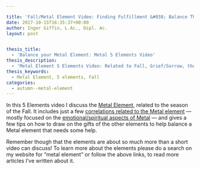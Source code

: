```yaml
---

title: 'Fall/Metal Element Video: Finding Fulfillment &#038; Balance Through Quieter Times'
date: 2017-10-15T16:35:37+00:00
author: Inger Giffin, L.Ac., Dipl. Ac.
layout: post


thesis_title:
  - 'Balance your Metal Element: Metal 5 Elements Video'
thesis_description:
  - 'Metal Element 5 Elements Video: Related to Fall, Grief/Sorrow, the Lungs/Large Intestine; but also inspiration & wisdom. Tips to Balance Metal'
thesis_keywords:
  - Metal Element, 5 elements, Fall
categories:
  - autumn--metal-element
---
```

In this 5 Elements video I discuss the [Metal Element](http://www.wisdomwaysacupuncture.com/2016/11/05/metal-season-the-time-for-learning-about-letting-go-but-that-whats-of-value-remains/), related to the season of the Fall. It includes just a few [correlations related to the Metal element](http://www.wisdomwaysacupuncture.com/2011/10/05/time-to-inspire/) &#8212; mostly focused on the [emotional/spiritual aspects of Metal](http://www.wisdomwaysacupuncture.com/2011/10/26/what-we-learn-from-the-leaves-as-they-leave/) &#8212; and gives a few tips on how to draw on the gifts of the other elements to help balance a Metal element that needs some help.

Remember though that the elements are about so much more than a short video can discuss! To learn more about the elements please do a search on my website for &#8220;metal element&#8221; or follow the above links, to read more articles I&#8217;ve written about it.



&nbsp;